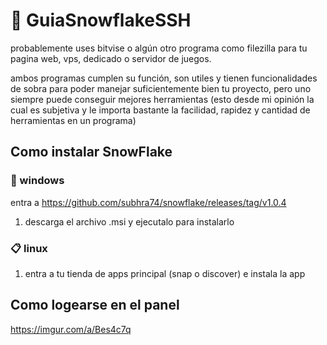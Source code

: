 # 📗 GuiaSnowflakeSSH
probablemente uses bitvise o algún otro programa como filezilla para tu pagina web, vps, dedicado o servidor de juegos.

ambos programas cumplen su función, son utiles y tienen funcionalidades de sobra para poder manejar suficientemente bien tu proyecto, pero uno siempre puede conseguir mejores herramientas (esto desde mi opinión la cual es subjetiva y le importa bastante la facilidad, rapidez y cantidad de herramientas en un programa)

## Como instalar SnowFlake


### 📁 windows
entra a https://github.com/subhra74/snowflake/releases/tag/v1.0.4

1. descarga el archivo .msi y ejecutalo para instalarlo

### 📋 linux

1. entra a tu tienda de apps principal (snap o discover) e instala la app


## Como logearse en el panel

https://imgur.com/a/Bes4c7q

